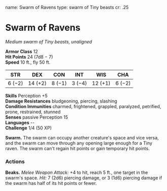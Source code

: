 name: Swarm of Ravens type: swarm of Tiny beasts cr: .25

# Swarm of Ravens
_Medium swarm of Tiny beasts, unaligned_

**Armor Class** 12    
**Hit Points** 24 (7d8 − 7)    
**Speed** 10 ft., fly 50 ft.

| STR    | DEX     | CON    | INT    | WIS     | CHA    |
| ------ | ------- | ------ | ------ | ------- | ------ |
| 6 (−2) | 14 (+2) | 8 (−1) | 3 (−4) | 12 (+1) | 6 (−2) |

**Skills** Perception +5    
**Damage Resistances** bludgeoning, piercing, slashing    
**Condition Immunities** charmed, frightened, grappled, paralyzed, petrified, prone, restrained, stunned    
**Senses** passive Perception 15    
**Languages** --    
**Challenge** 1/4 (50 XP)

**Swarm.** The swarm can occupy another creature's space and vice versa, and the swarm can move through any opening large enough for a Tiny raven. The swarm can't regain hit points or gain temporary hit points.

### Actions
**Beaks.** _Melee Weapon Attack:_ +4 to hit, reach 5 ft., one target in the swarm's space. _Hit:_ 7 (2d6) piercing damage, or 3 (1d6) piercing damage if the swarm has half of its hit points or fewer. 
